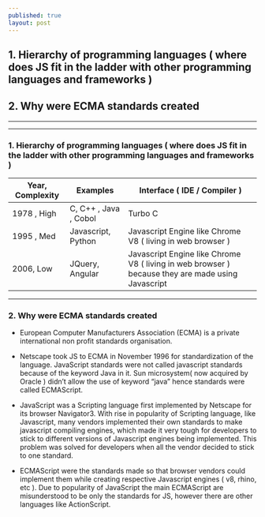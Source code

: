 ```yaml
---
published: true
layout: post
---
```

## 1. Hierarchy of programming languages ( where does JS fit in the ladder with other programming languages and frameworks ) 

## 2. Why were ECMA standards created


---
---



### 1. Hierarchy of programming languages ( where does JS fit in the ladder with other programming languages and frameworks )

| Year, Complexity   	|  Examples  						| Interface ( IDE / Compiler )  |
|---					|---								|---							|
|  1978 , High 			| C, C++ , Java , Cobol  			| Turbo C  |
| 1995 , Med  			|  Javascript, Python 				| Javascript Engine like Chrome V8 ( living in web browser ) |
| 2006, Low  			| JQuery, Angular   				|  Javascript Engine like Chrome V8 ( living in web browser ) because they are made using Javascript |


---

### 2. Why were ECMA standards created


- European Computer Manufacturers Association (ECMA) is a private international non profit standards organisation. 

- Netscape took JS to ECMA in November 1996 for standardization of the language. 
JavaScript standards were not called javascript standards because of the keyword Java in it. Sun microsystem( now acquired by Oracle ) didn’t allow the use of keyword “java” hence standards were called ECMAScript. 

- JavaScript was a Scripting language first implemented by Netscape for its browser Navigator3. 
With rise in popularity of Scripting language, like Javascript, many vendors implemented their own standards to make javascript compiling engines, which made it very tough for developers to stick to different versions of Javascript engines being implemented. This problem was solved for developers when all the vendor decided to stick to one standard. 

- ECMAScript were the standards made so that browser vendors could implement them while creating respective Javascript engines ( v8, rhino, etc ). Due to popularity of JavaScript the main ECMAScript are misunderstood to be only the standards for JS, however there are other languages like ActionScript. 

